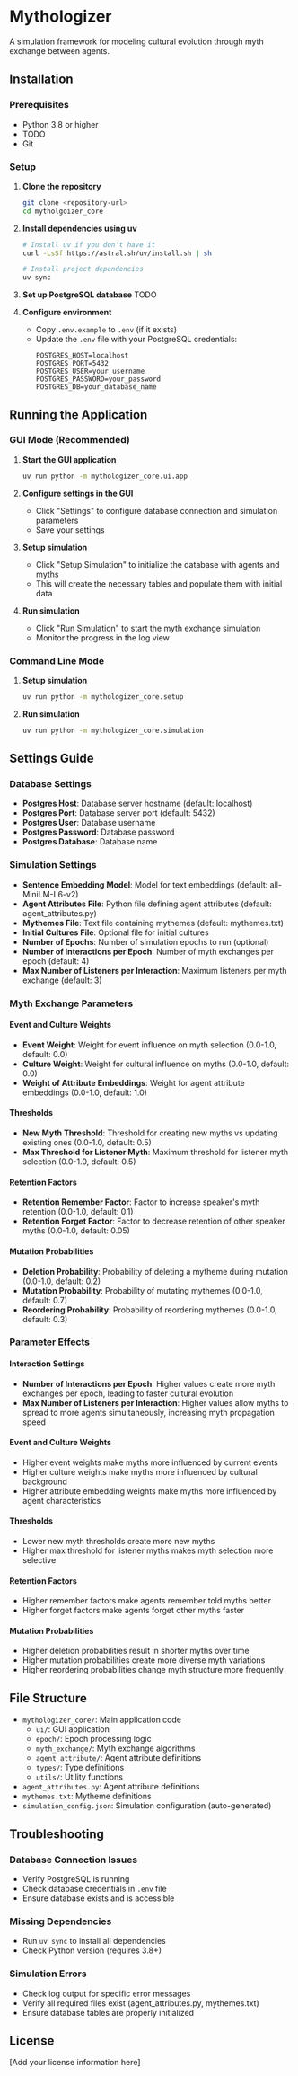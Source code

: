 # Mythologizer

A simulation framework for modeling cultural evolution through myth exchange between agents.

## Installation

### Prerequisites

- Python 3.8 or higher
- TODO
- Git

### Setup

1. **Clone the repository**
   ```bash
   git clone <repository-url>
   cd mytholgoizer_core
   ```

2. **Install dependencies using uv**
   ```bash
   # Install uv if you don't have it
   curl -LsSf https://astral.sh/uv/install.sh | sh
   
   # Install project dependencies
   uv sync
   ```

3. **Set up PostgreSQL database**
   TODO

4. **Configure environment**
   - Copy `.env.example` to `.env` (if it exists)
   - Update the `.env` file with your PostgreSQL credentials:
     ```
     POSTGRES_HOST=localhost
     POSTGRES_PORT=5432
     POSTGRES_USER=your_username
     POSTGRES_PASSWORD=your_password
     POSTGRES_DB=your_database_name
     ```

## Running the Application

### GUI Mode (Recommended)

1. **Start the GUI application**
   ```bash
   uv run python -m mythologizer_core.ui.app
   ```

2. **Configure settings in the GUI**
   - Click "Settings" to configure database connection and simulation parameters
   - Save your settings

3. **Setup simulation**
   - Click "Setup Simulation" to initialize the database with agents and myths
   - This will create the necessary tables and populate them with initial data

4. **Run simulation**
   - Click "Run Simulation" to start the myth exchange simulation
   - Monitor the progress in the log view

### Command Line Mode

1. **Setup simulation**
   ```bash
   uv run python -m mythologizer_core.setup
   ```

2. **Run simulation**
   ```bash
   uv run python -m mythologizer_core.simulation
   ```

## Settings Guide

### Database Settings

- **Postgres Host**: Database server hostname (default: localhost)
- **Postgres Port**: Database server port (default: 5432)
- **Postgres User**: Database username
- **Postgres Password**: Database password
- **Postgres Database**: Database name

### Simulation Settings

- **Sentence Embedding Model**: Model for text embeddings (default: all-MiniLM-L6-v2)
- **Agent Attributes File**: Python file defining agent attributes (default: agent_attributes.py)
- **Mythemes File**: Text file containing mythemes (default: mythemes.txt)
- **Initial Cultures File**: Optional file for initial cultures
- **Number of Epochs**: Number of simulation epochs to run (optional)
- **Number of Interactions per Epoch**: Number of myth exchanges per epoch (default: 4)
- **Max Number of Listeners per Interaction**: Maximum listeners per myth exchange (default: 3)

### Myth Exchange Parameters

#### Event and Culture Weights
- **Event Weight**: Weight for event influence on myth selection (0.0-1.0, default: 0.0)
- **Culture Weight**: Weight for cultural influence on myths (0.0-1.0, default: 0.0)
- **Weight of Attribute Embeddings**: Weight for agent attribute embeddings (0.0-1.0, default: 1.0)

#### Thresholds
- **New Myth Threshold**: Threshold for creating new myths vs updating existing ones (0.0-1.0, default: 0.5)
- **Max Threshold for Listener Myth**: Maximum threshold for listener myth selection (0.0-1.0, default: 0.5)

#### Retention Factors
- **Retention Remember Factor**: Factor to increase speaker's myth retention (0.0-1.0, default: 0.1)
- **Retention Forget Factor**: Factor to decrease retention of other speaker myths (0.0-1.0, default: 0.05)

#### Mutation Probabilities
- **Deletion Probability**: Probability of deleting a mytheme during mutation (0.0-1.0, default: 0.2)
- **Mutation Probability**: Probability of mutating mythemes (0.0-1.0, default: 0.7)
- **Reordering Probability**: Probability of reordering mythemes (0.0-1.0, default: 0.3)

### Parameter Effects

#### Interaction Settings
- **Number of Interactions per Epoch**: Higher values create more myth exchanges per epoch, leading to faster cultural evolution
- **Max Number of Listeners per Interaction**: Higher values allow myths to spread to more agents simultaneously, increasing myth propagation speed

#### Event and Culture Weights
- Higher event weights make myths more influenced by current events
- Higher culture weights make myths more influenced by cultural background
- Higher attribute embedding weights make myths more influenced by agent characteristics

#### Thresholds
- Lower new myth thresholds create more new myths
- Higher max threshold for listener myths makes myth selection more selective

#### Retention Factors
- Higher remember factors make agents remember told myths better
- Higher forget factors make agents forget other myths faster

#### Mutation Probabilities
- Higher deletion probabilities result in shorter myths over time
- Higher mutation probabilities create more diverse myth variations
- Higher reordering probabilities change myth structure more frequently

## File Structure

- `mythologizer_core/`: Main application code
  - `ui/`: GUI application
  - `epoch/`: Epoch processing logic
  - `myth_exchange/`: Myth exchange algorithms
  - `agent_attribute/`: Agent attribute definitions
  - `types/`: Type definitions
  - `utils/`: Utility functions
- `agent_attributes.py`: Agent attribute definitions
- `mythemes.txt`: Mytheme definitions
- `simulation_config.json`: Simulation configuration (auto-generated)

## Troubleshooting

### Database Connection Issues
- Verify PostgreSQL is running
- Check database credentials in `.env` file
- Ensure database exists and is accessible

### Missing Dependencies
- Run `uv sync` to install all dependencies
- Check Python version (requires 3.8+)

### Simulation Errors
- Check log output for specific error messages
- Verify all required files exist (agent_attributes.py, mythemes.txt)
- Ensure database tables are properly initialized

## License

[Add your license information here]
